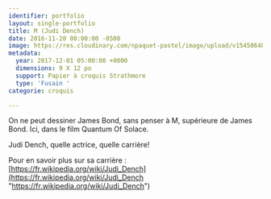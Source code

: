 ```yaml
---
identifier: portfolio
layout: single-portfolio
title: M (Judi Dench)
date: 2016-11-20 00:00:00 -0500
image: https://res.cloudinary.com/npaquet-pastel/image/upload/v1545064844/M-Judi-Dench-fusain-24-X-29-cm-2017.jpg
metadata:
  year: 2017-12-01 05:00:00 +0000
  dimensions: 9 X 12 po
  support: Papier à croquis Strathmore
  type: 'Fusain '
categorie: croquis

---
```

On ne peut dessiner James Bond, sans penser à M, supérieure de James Bond. Ici, dans le film Quantum Of Solace. 

Judi Dench, quelle actrice, quelle carrière!

Pour en savoir plus sur sa carrière : [https://fr.wikipedia.org/wiki/Judi_Dench](https://fr.wikipedia.org/wiki/Judi_Dench "https://fr.wikipedia.org/wiki/Judi_Dench")